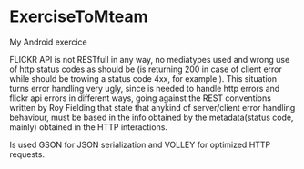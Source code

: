 # ExerciseToMteam
My Android exercice


FLICKR API is not RESTfull in any way, no mediatypes used and wrong use of http status codes as should be (is returning 200 in case of client error while should be trowing a status code 4xx, for example ).
This situation turns error handling very ugly, since is needed to handle http errors and flickr api errors in different ways, going against the REST conventions written by Roy Fielding that state that anykind of server/client error handling behaviour, must be based in the info obtained by the metadata(status code, mainly) obtained in the HTTP interactions.

Is used GSON for JSON serialization and VOLLEY for optimized HTTP requests.
